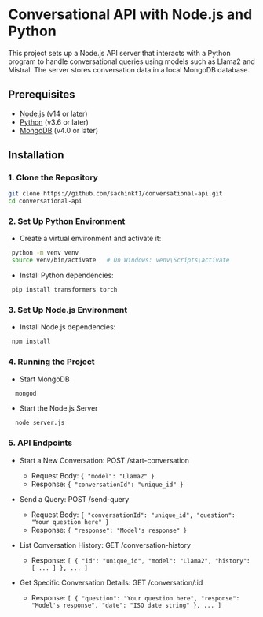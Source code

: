 # Conversational API with Node.js and Python

This project sets up a Node.js API server that interacts with a Python program to handle conversational queries using models such as Llama2 and Mistral. The server stores conversation data in a local MongoDB database.

## Prerequisites

- [Node.js](https://nodejs.org/) (v14 or later)
- [Python](https://www.python.org/) (v3.6 or later)
- [MongoDB](https://www.mongodb.com/) (v4.0 or later)

## Installation

### 1. Clone the Repository

```bash
git clone https://github.com/sachinkt1/conversational-api.git
cd conversational-api
```
### 2. Set Up Python Environment

 - Create a virtual environment and activate it:

```bash
 python -m venv venv
 source venv/bin/activate   # On Windows: venv\Scripts\activate
```

  - Install Python dependencies:

```bash
 pip install transformers torch
```

### 3. Set Up Node.js Environment
  - Install Node.js dependencies:
  
```bash
 npm install
```

### 4. Running the Project
  - Start MongoDB

```bash
  mongod
```

  - Start the Node.js Server

```bash
  node server.js
```

### 5. API Endpoints

  - Start a New Conversation: POST /start-conversation
    - Request Body: ``{ "model": "Llama2" }``
    - Response: ``{ "conversationId": "unique_id" }``

  - Send a Query: POST /send-query
    - Request Body: ``{ "conversationId": "unique_id", "question": "Your question here" }``
    - Response: ``{ "response": "Model's response" }``

  - List Conversation History: GET /conversation-history
    - Response: ``[ { "id": "unique_id", "model": "Llama2", "history": [ ... ] }, ... ]``

  - Get Specific Conversation Details: GET /conversation/:id
    - Response: ``[ { "question": "Your question here", "response": "Model's response", "date": "ISO date string" }, ... ]``